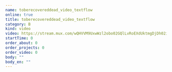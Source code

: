 ```yaml
---
name: toberecovereddead_video_textflow
online: true
title: toberecovereddead_video_textflow
category: B
kind: video
video: https://stream.mux.com/wQHVVM9UxwWzl2obo02GQlLvRoEXdUktmgDjDh02i1r7c.m3u8
startTime: 0
order_about: 0
order_projects: 0
order_video: 0
body: ""
body_en: ""
---
```

